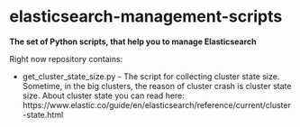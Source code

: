 # elasticsearch-management-scripts
<b>The set of Python scripts, that help you to manage Elasticsearch</b>

Right now repository contains:
<ul>
<li>get_cluster_state_size.py - The script for collecting cluster state size. </br>
  Sometime, in the big clusters, the reason of cluster crash is cluster state size.
  About cluster state you can read here:
  https://www.elastic.co/guide/en/elasticsearch/reference/current/cluster-state.html
  
</ul>
